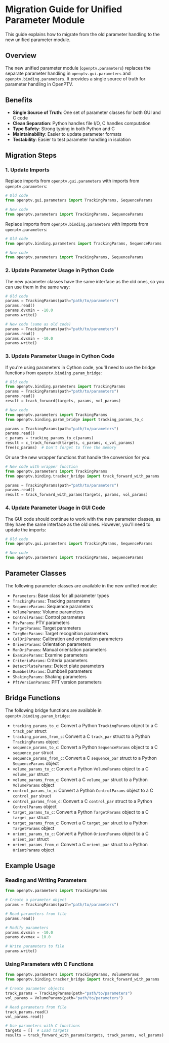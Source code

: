 # Migration Guide for Unified Parameter Module

This guide explains how to migrate from the old parameter handling to the new unified parameter module.

## Overview

The new unified parameter module (`openptv.parameters`) replaces the separate parameter handling in `openptv.gui.parameters` and `openptv.binding.parameters`. It provides a single source of truth for parameter handling in OpenPTV.

## Benefits

- **Single Source of Truth**: One set of parameter classes for both GUI and C code
- **Clean Separation**: Python handles file I/O, C handles computation
- **Type Safety**: Strong typing in both Python and C
- **Maintainability**: Easier to update parameter formats
- **Testability**: Easier to test parameter handling in isolation

## Migration Steps

### 1. Update Imports

Replace imports from `openptv.gui.parameters` with imports from `openptv.parameters`:

```python
# Old code
from openptv.gui.parameters import TrackingParams, SequenceParams

# New code
from openptv.parameters import TrackingParams, SequenceParams
```

Replace imports from `openptv.binding.parameters` with imports from `openptv.parameters`:

```python
# Old code
from openptv.binding.parameters import TrackingParams, SequenceParams

# New code
from openptv.parameters import TrackingParams, SequenceParams
```

### 2. Update Parameter Usage in Python Code

The new parameter classes have the same interface as the old ones, so you can use them in the same way:

```python
# Old code
params = TrackingParams(path="path/to/parameters")
params.read()
params.dvxmin = -10.0
params.write()

# New code (same as old code)
params = TrackingParams(path="path/to/parameters")
params.read()
params.dvxmin = -10.0
params.write()
```

### 3. Update Parameter Usage in Cython Code

If you're using parameters in Cython code, you'll need to use the bridge functions from `openptv.binding.param_bridge`:

```python
# Old code
from openptv.binding.parameters import TrackingParams
params = TrackingParams(path="path/to/parameters")
params.read()
result = track_forward(targets, params, vol_params)

# New code
from openptv.parameters import TrackingParams
from openptv.binding.param_bridge import tracking_params_to_c

params = TrackingParams(path="path/to/parameters")
params.read()
c_params = tracking_params_to_c(params)
result = c_track_forward(targets, c_params, c_vol_params)
free(c_params)  # Don't forget to free the memory
```

Or use the new wrapper functions that handle the conversion for you:

```python
# New code with wrapper function
from openptv.parameters import TrackingParams
from openptv.binding.tracker_bridge import track_forward_with_params

params = TrackingParams(path="path/to/parameters")
params.read()
result = track_forward_with_params(targets, params, vol_params)
```

### 4. Update Parameter Usage in GUI Code

The GUI code should continue to work with the new parameter classes, as they have the same interface as the old ones. However, you'll need to update the imports:

```python
# Old code
from openptv.gui.parameters import TrackingParams, SequenceParams

# New code
from openptv.parameters import TrackingParams, SequenceParams
```

## Parameter Classes

The following parameter classes are available in the new unified module:

- `Parameters`: Base class for all parameter types
- `TrackingParams`: Tracking parameters
- `SequenceParams`: Sequence parameters
- `VolumeParams`: Volume parameters
- `ControlParams`: Control parameters
- `PtvParams`: PTV parameters
- `TargetParams`: Target parameters
- `TargRecParams`: Target recognition parameters
- `CalOriParams`: Calibration and orientation parameters
- `OrientParams`: Orientation parameters
- `ManOriParams`: Manual orientation parameters
- `ExamineParams`: Examine parameters
- `CriteriaParams`: Criteria parameters
- `DetectPlateParams`: Detect plate parameters
- `DumbbellParams`: Dumbbell parameters
- `ShakingParams`: Shaking parameters
- `PftVersionParams`: PFT version parameters

## Bridge Functions

The following bridge functions are available in `openptv.binding.param_bridge`:

- `tracking_params_to_c`: Convert a Python `TrackingParams` object to a C `track_par` struct
- `tracking_params_from_c`: Convert a C `track_par` struct to a Python `TrackingParams` object
- `sequence_params_to_c`: Convert a Python `SequenceParams` object to a C `sequence_par` struct
- `sequence_params_from_c`: Convert a C `sequence_par` struct to a Python `SequenceParams` object
- `volume_params_to_c`: Convert a Python `VolumeParams` object to a C `volume_par` struct
- `volume_params_from_c`: Convert a C `volume_par` struct to a Python `VolumeParams` object
- `control_params_to_c`: Convert a Python `ControlParams` object to a C `control_par` struct
- `control_params_from_c`: Convert a C `control_par` struct to a Python `ControlParams` object
- `target_params_to_c`: Convert a Python `TargetParams` object to a C `target_par` struct
- `target_params_from_c`: Convert a C `target_par` struct to a Python `TargetParams` object
- `orient_params_to_c`: Convert a Python `OrientParams` object to a C `orient_par` struct
- `orient_params_from_c`: Convert a C `orient_par` struct to a Python `OrientParams` object

## Example Usage

### Reading and Writing Parameters

```python
from openptv.parameters import TrackingParams

# Create a parameter object
params = TrackingParams(path="path/to/parameters")

# Read parameters from file
params.read()

# Modify parameters
params.dvxmin = -10.0
params.dvxmax = 10.0

# Write parameters to file
params.write()
```

### Using Parameters with C Functions

```python
from openptv.parameters import TrackingParams, VolumeParams
from openptv.binding.tracker_bridge import track_forward_with_params

# Create parameter objects
track_params = TrackingParams(path="path/to/parameters")
vol_params = VolumeParams(path="path/to/parameters")

# Read parameters from file
track_params.read()
vol_params.read()

# Use parameters with C functions
targets = []  # Load targets
results = track_forward_with_params(targets, track_params, vol_params)
```
